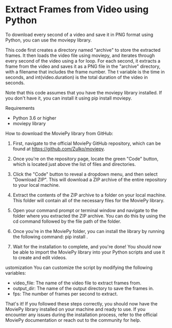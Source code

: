 # Extract Frames from Video using Python


To download every second of a video and save it in PNG format using Python, you can use the moviepy library.

This code first creates a directory named "archive" to store the extracted frames. It then loads the video file using moviepy, and iterates through every second of the video using a for loop. For each second, it extracts a frame from the video and saves it as a PNG file in the "archive" directory, with a filename that includes the frame number. The t variable is the time in seconds, and int(video.duration) is the total duration of the video in seconds.

Note that this code assumes that you have the moviepy library installed. If you don't have it, you can install it using pip install moviepy.

Requirements
- Python 3.6 or higher
- moviepy library


How to download the MoviePy library from GitHub:

1. First, navigate to the official MoviePy GitHub repository, which can be found at https://github.com/Zulko/moviepy.

2. Once you're on the repository page, locate the green "Code" button, which is located just above the list of files and directories.

3. Click the "Code" button to reveal a dropdown menu, and then select "Download ZIP". This will download a ZIP archive of the entire repository to your local machine.

4. Extract the contents of the ZIP archive to a folder on your local machine. This folder will contain all of the necessary files for the MoviePy library.

5. Open your command prompt or terminal window and navigate to the folder where you extracted the ZIP archive. You can do this by using the cd command followed by the file path of the folder.

6. Once you're in the MoviePy folder, you can install the library by running the following command: pip install .

7. Wait for the installation to complete, and you're done! You should now be able to import the MoviePy library into your Python scripts and use it to create and edit videos.

ustomization
You can customize the script by modifying the following variables:

- video_file: The name of the video file to extract frames from.
- output_dir: The name of the output directory to save the frames in.
- fps: The number of frames per second to extract.

That's it! If you followed these steps correctly, you should now have the MoviePy library installed on your machine and ready to use. If you encounter any issues during the installation process, refer to the official MoviePy documentation or reach out to the community for help.
